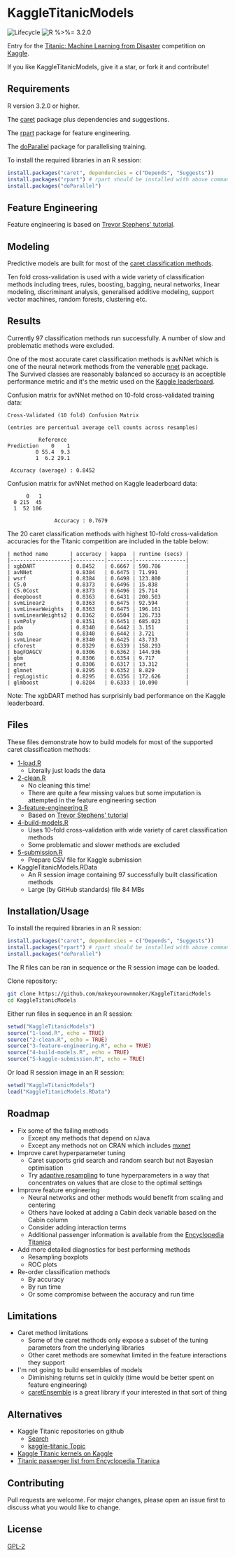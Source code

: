 
# KaggleTitanicModels

![Lifecycle
](https://img.shields.io/badge/lifecycle-experimental-orange.svg?style=flat)
![R
%>%= 3.2.0](https://img.shields.io/badge/R->%3D3.2.0-blue.svg?style=flat)

Entry for the [Titanic: Machine Learning from Disaster](https://www.kaggle.com/c/titanic/) 
competition on [Kaggle](https://www.kaggle.com/).

If you like KaggleTitanicModels, give it a star, or fork it and contribute!


## Requirements

R version 3.2.0 or higher.  

The [caret](http://topepo.github.io/caret/) package plus dependencies and 
suggestions.

The [rpart](https://cran.r-project.org/web/packages/rpart/index.html) 
package for feature engineering.

The [doParallel](https://cran.r-project.org/web/packages/doParallel/index.html)
package for parallelising training.

To install the required libraries in an R session:
```r
install.packages("caret", dependencies = c("Depends", "Suggests"))
install.packages("rpart") # rpart should be installed with above command
install.packages("doParallel")
```


## Feature Engineering

Feature engineering is based on 
[Trevor Stephens' tutorial](https://trevorstephens.com/kaggle-titanic-tutorial/r-part-4-feature-engineering/).


## Modeling

Predictive models are built for most of the 
[caret classification methods](https://topepo.github.io/caret/available-models.html).

Ten fold cross-validation is used with a wide variety of classification methods 
including trees, rules, boosting, bagging, neural networks, linear modeling, 
discriminant analysis, generalised additive modeling, support vector machines, 
random forests, clustering etc.


## Results

Currently 97 classification methods run successfully.  A number of slow
and problematic methods were excluded.

One of the most accurate caret classification methods is avNNet which is one 
of the neural network methods from the venerable
[nnet](https://cran.r-project.org/web/packages/nnet/index.html) package.  
The Survived classes are reasonably balanced so accuracy is an acceptible
performance metric and it's the metric used on the 
[Kaggle leaderboard](https://www.kaggle.com/c/titanic/leaderboard).

Confusion matrix for avNNet method on 10-fold cross-validated training data:
```
Cross-Validated (10 fold) Confusion Matrix

(entries are percentual average cell counts across resamples)

          Reference
Prediction    0    1
         0 55.4  9.3
         1  6.2 29.1

 Accuracy (average) : 0.8452
```

Confusion matrix for avNNet method on Kaggle leaderboard data:
```
      0   1
  0 215  45
  1  52 106

               Accuracy : 0.7679
```

The 20 caret classification methods with highest 10-fold cross-validation 
accuracies for the Titanic competition are included in the table below:

    | method name       | accuracy | kappa  | runtime (secs) |
    |-------------------|----------|--------|----------------|
    | xgbDART           | 0.8452   | 0.6667 | 598.786        |
    | avNNet            | 0.8384   | 0.6475 | 71.991         |
    | wsrf              | 0.8384   | 0.6498 | 123.800        |
    | C5.0              | 0.8373   | 0.6496 | 15.838         |
    | C5.0Cost          | 0.8373   | 0.6496 | 25.714         |
    | deepboost         | 0.8363   | 0.6431 | 208.503        |
    | svmLinear2        | 0.8363   | 0.6475 | 92.594         |
    | svmLinearWeights  | 0.8363   | 0.6475 | 196.161        |
    | svmLinearWeights2 | 0.8362   | 0.6504 | 126.733        |
    | svmPoly           | 0.8351   | 0.6451 | 685.023        |
    | pda               | 0.8340   | 0.6442 | 3.151          |
    | sda               | 0.8340   | 0.6442 | 3.721          |
    | svmLinear         | 0.8340   | 0.6425 | 43.733         |
    | cforest           | 0.8329   | 0.6339 | 158.293        |
    | bagFDAGCV         | 0.8306   | 0.6362 | 144.936        |
    | gbm               | 0.8306   | 0.6354 | 9.717          |
    | nnet              | 0.8306   | 0.6317 | 13.312         |
    | glmnet            | 0.8295   | 0.6352 | 8.829          |
    | regLogistic       | 0.8295   | 0.6356 | 172.626        |
    | glmboost          | 0.8284   | 0.6333 | 10.090         |

Note: The xgbDART method has surprisinly bad performance on the Kaggle
leaderboard.


## Files

These files demonstrate how to build models for most of the supported caret classification methods:

 * [1-load.R](https://github.com/makeyourownmaker/KaggleTitanicModels/blob/master/1-load.R)
   * Literally just loads the data
 * [2-clean.R](https://github.com/makeyourownmaker/KaggleTitanicModels/blob/master/2-clean.R)
   * No cleaning this time!
   * There are quite a few missing values but some imputation is attempted in the feature engineering section
 * [3-feature-engineering.R](https://github.com/makeyourownmaker/KaggleTitanicModels/blob/master/3-feature-engineering.R)
   * Based on [Trevor Stephens' tutorial](https://trevorstephens.com/kaggle-titanic-tutorial/r-part-4-feature-engineering/)
 * [4-build-models.R](https://github.com/makeyourownmaker/KaggleTitanicModels/blob/master/4-build-models.R)
   * Uses 10-fold cross-validation with wide variety of caret classification methods
   * Some problematic and slower methods are excluded
 * [5-submission.R](https://github.com/makeyourownmaker/KaggleTitanicModels/blob/master/5-kaggle-submission.R)
   * Prepare CSV file for Kaggle submission
 * KaggleTitanicModels.RData
   * An R session image containing 97 successfully built classification methods
   * Large (by GitHub standards) file 84 MBs


## Installation/Usage

To install the required libraries in an R session:
```r
install.packages("caret", dependencies = c("Depends", "Suggests"))
install.packages("rpart") # rpart should be installed with above command
install.packages("doParallel")
```

The R files can be ran in sequence or the R session image can be loaded.

Clone repository:
```sh
git clone https://github.com/makeyourownmaker/KaggleTitanicModels
cd KaggleTitanicModels
```

Either run files in sequence in an R session:
```r
setwd("KaggleTitanicModels")
source("1-load.R", echo = TRUE)
source("2-clean.R", echo = TRUE)
source("3-feature-engineering.R", echo = TRUE)
source("4-build-models.R", echo = TRUE)
source("5-kaggle-submission.R", echo = TRUE)
```

Or load R session image in an R session:
```r
setwd("KaggleTitanicModels")
load("KaggleTitanicModels.RData")
```


## Roadmap

* Fix some of the failing methods
  * Except any methods that depend on rJava
  * Except any methods not on CRAN which includes [mxnet](https://mxnet.apache.org/)
* Improve caret hyperparameter tuning
  * Caret supports grid search and random search but not Bayesian optimisation
  * Try [adaptive resampling](https://topepo.github.io/caret/adaptive-resampling.html)
    to tune hyperparameters in a way that concentrates on values that are close to the optimal settings
* Improve feature engineering
  * Neural networks and other methods would benefit from scaling and centering
  * Others have looked at adding a Cabin deck variable based on the Cabin column
  * Consider adding interaction terms
  * Additional passenger information is available from the [Encyclopedia Titanica](https://www.encyclopedia-titanica.org/)
* Add more detailed diagnostics for best performing methods
  * Resampling boxplots
  * ROC plots
* Re-order classification methods
  * By accuracy 
  * By run time
  * Or some compromise between the accuracy and run time
    

## Limitations

* Caret method limitations
  * Some of the caret methods only expose a subset of the tuning parameters 
    from the underlying libraries
  * Other caret methods are somewhat limited in the feature interactions they
    support
* I'm not going to build ensembles of models
  * Diminishing returns set in quickly (time would be better spent on feature 
    engineering)
  * [caretEnsemble](https://cran.r-project.org/web/packages/caretEnsemble/) is 
    a great library if your interested in that sort of thing


## Alternatives

* Kaggle Titanic repositories on github
  * [Search](https://github.com/search?q=kaggle+titanic)
  * [kaggle-titanic Topic](https://github.com/topics/kaggle-titanic)
* [Kaggle Titanic kernels on Kaggle](https://www.kaggle.com/c/titanic/kernels)
* [Titanic passenger list from Encyclopedia Titanica](https://www.encyclopedia-titanica.org/titanic-passenger-list/)


## Contributing

Pull requests are welcome.  For major changes, please open an issue first to discuss what you would like to change.


## License
[GPL-2](https://www.gnu.org/licenses/old-licenses/gpl-2.0.en.html)

